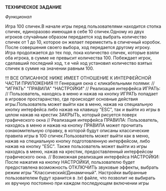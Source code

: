 **ТЕХНИЧЕСКОЕ ЗАДАНИЕ**

*Функционал*

Игра 100 спичек.В начале игры перед пользователями находится стопка спичек,
единоразово имеющая в себе 10 спичек.Одному из двух игроков случайным образом
передается ход выбрать количество спичек от 1 до 10, которое он желает переместить
в спичечный коробок. После совершения своего выбора, ход передается другому игроку.
Игра продолжается до тех пор, пока количество спичек, которые взяли оба игрока, в сумме 
не превысит количества 100. Побеждает игрок, сделавший последний ход, т.е чей ход 
установил количество взятых спичек в сумме на значении равным 100.


!!! ВСЕ ОПИСАННОЕ НИЖЕ ИМЕЕТ ОТНОШЕНИЕ К ИНТЕРФЕЙСНОЙ ЧАСТИ ПРИЛОЖЕНИЯ !!!
Генерация окна с кликабельными полями:
//
"ИГРАТЬ" <PLAY>
"ПРАВИЛА" <RULES>
"НАСТРОЙКИ" <SETTINGS>
//
Реализация интерфейса ИГРАТЬ:
//
Пользователь, находясь в меню и нажав на кнопку ИГРАТЬ
попадает в игровое простаранство, где происходят основные 
действия игры.Пользователь может выйти как в меню, нажав на специальную 
кнопку интерфейса либо нажав на клавишу "ESC", так и выйти из игры в целом
нажав на крестик ЗАКРЫТЬ, который рисуется поверх графического окна
//
Реализация интерфейса ПРАВИЛА:
Пользователь, находясь в меню и нажав на кнопку ПРАВИЛА
может прочитать ознакомительную справку, в которой будут описаны 
классические правила игры в 100 спичек.Пользователь может выйти как в меню,
нажав на специальную кнопку подготовленную интерфейсом, либо нажав на кнопку "ESC".
Также пользователь может выйти из игры находясь в меню, нажав на крестик, предоставленный 
интерфейсом графического окна.
//
Возможная реализация интерфейса НАСТРОЙКИ:
После нажатия на кнопку НАСТРОЙКИ, пользователю будет предоставлена
возможность ОТКЛЮЧИТЬ звуковые эффекты, выбрать режим игры "Классический/Динамичный".
Настройки выбранные пользователем будут хранится в .txt файле, что позволит не выбирать
их вручную постоянно при каждом последующем включении игры



